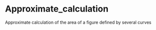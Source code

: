 # Approximate_calculation
Approximate calculation of the area of a figure defined by several curves
